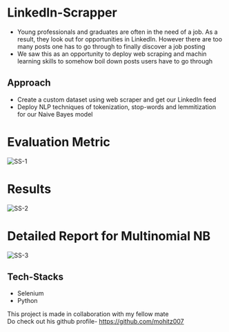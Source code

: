 # LinkedIn-Scrapper
* Young professionals and graduates are often in the need of a job. As a result, they look out for opportunities in LinkedIn. However there are too many posts one has to go through to finally discover a job posting
* We saw this as an opportunity to deploy web scraping and machin learning skills to somehow boil down posts users have to go through

## Approach
* Create a custom dataset using web scraper and get our LinkedIn feed
* Deploy NLP techniques of tokenization, stop-words and lemmitization for our Naive Bayes model
# Evaluation Metric
![SS-1](https://user-images.githubusercontent.com/62702112/126283455-99a3466f-1b8f-4b9e-b424-f84f07b19cbd.JPG)
# Results
![SS-2](https://user-images.githubusercontent.com/62702112/126283532-c30dacef-5725-4d3f-a11f-81fc28eff5a0.JPG)
# Detailed Report for Multinomial NB
![SS-3](https://user-images.githubusercontent.com/62702112/126283551-3cfe1c56-9103-4d3f-b10e-19d9bb9c64eb.JPG)

## Tech-Stacks
* Selenium
* Python

This project is made in collaboration with my fellow mate <br>
Do check out his github profile- https://github.com/mohitz007


